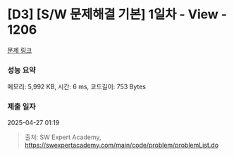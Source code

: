 # [D3] [S/W 문제해결 기본] 1일차 - View - 1206 

[문제 링크](https://swexpertacademy.com/main/code/problem/problemDetail.do?contestProbId=AV134DPqAA8CFAYh) 

### 성능 요약

메모리: 5,992 KB, 시간: 6 ms, 코드길이: 753 Bytes

### 제출 일자

2025-04-27 01:19



> 출처: SW Expert Academy, https://swexpertacademy.com/main/code/problem/problemList.do